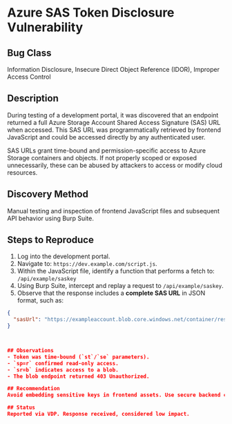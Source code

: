 # Azure SAS Token Disclosure Vulnerability

## Bug Class
Information Disclosure, Insecure Direct Object Reference (IDOR), Improper Access Control

## Description
During testing of a development portal, it was discovered that an endpoint returned a full Azure Storage Account Shared Access Signature (SAS) URL when accessed. This SAS URL was programmatically retrieved by frontend JavaScript and could be accessed directly by any authenticated user.

SAS URLs grant time-bound and permission-specific access to Azure Storage containers and objects. If not properly scoped or exposed unnecessarily, these can be abused by attackers to access or modify cloud resources.

## Discovery Method
Manual testing and inspection of frontend JavaScript files and subsequent API behavior using Burp Suite.

## Steps to Reproduce
1. Log into the development portal.
2. Navigate to: `https://dev.example.com/script.js`.
3. Within the JavaScript file, identify a function that performs a fetch to:  
   `/api/example/saskey`
4. Using Burp Suite, intercept and replay a request to `/api/example/saskey`.
5. Observe that the response includes a **complete SAS URL** in JSON format, such as:

```json
{
  "sasUrl": "https://exampleaccount.blob.core.windows.net/container/resource.json?sv=2020-08-04&ss=b&srt=sco&sp=rwdlacx&se=2025-12-31T08:00:00Z&st=2025-01-01T08:00:00Z&spr=https&sig=REDACTED"
}



## Observations
- Token was time-bound (`st`/`se` parameters).
- `sp=r` confirmed read-only access.
- `sr=b` indicates access to a blob.
- The blob endpoint returned 403 Unauthorized.

## Recommendation
Avoid embedding sensitive keys in frontend assets. Use secure backend calls and rotate keys regularly.

## Status
Reported via VDP. Response received, considered low impact.
